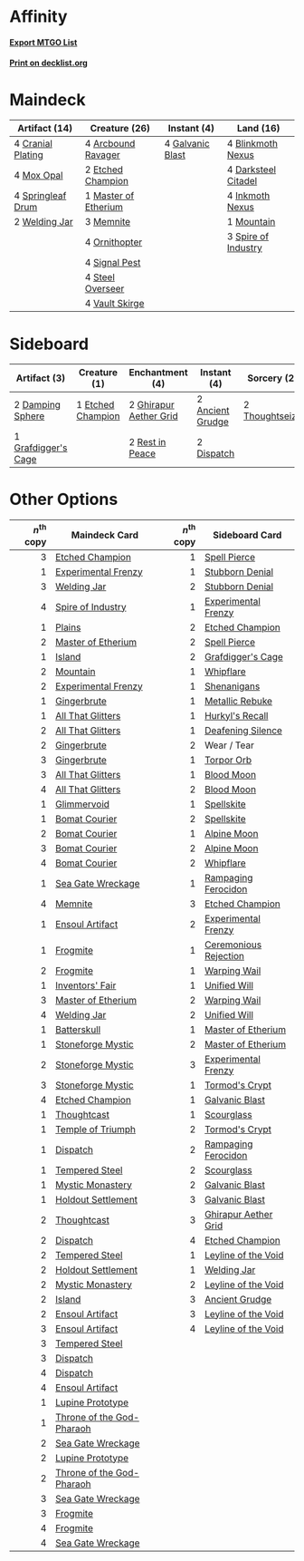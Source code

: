 # Affinity

#### [Export MTGO List](../collection/Affinity/Affinity.txt)
#### [Print on decklist.org](http://decklist.org/?deckmain=4%09Arcbound%20Ravager%0A4%09Blinkmoth%20Nexus%0A4%09Cranial%20Plating%0A4%09Darksteel%20Citadel%0A2%09Etched%20Champion%0A4%09Galvanic%20Blast%0A4%09Inkmoth%20Nexus%0A1%09Master%20of%20Etherium%0A3%09Memnite%0A1%09Mountain%0A4%09Mox%20Opal%0A4%09Ornithopter%0A4%09Signal%20Pest%0A3%09Spire%20of%20Industry%0A4%09Springleaf%20Drum%0A4%09Steel%20Overseer%0A4%09Vault%20Skirge%0A2%09Welding%20Jar&deckside=2%09Ancient%20Grudge%0A2%09Damping%20Sphere%0A2%09Dispatch%0A1%09Etched%20Champion%0A2%09Ghirapur%20Aether%20Grid%0A1%09Grafdigger's%20Cage%0A2%09Rest%20in%20Peace%0A2%09Thoughtseize%0A1%09Wear%20/%20Tear)
# Maindeck

|                                       Artifact (14)                                        |                                         Creature (26)                                         |                                        Instant (4)                                        |                                          Land (16)                                           |
|--------------------------------------------------------------------------------------------|-----------------------------------------------------------------------------------------------|-------------------------------------------------------------------------------------------|----------------------------------------------------------------------------------------------|
|4 [Cranial Plating](http://gatherer.wizards.com/Pages/Card/Details.aspx?multiverseid=51184) |4 [Arcbound Ravager](http://gatherer.wizards.com/Pages/Card/Details.aspx?multiverseid=50943)   |4 [Galvanic Blast](http://gatherer.wizards.com/Pages/Card/Details.aspx?multiverseid=442781)|4 [Blinkmoth Nexus](http://gatherer.wizards.com/Pages/Card/Details.aspx?multiverseid=39439)   |
|4 [Mox Opal](http://gatherer.wizards.com/Pages/Card/Details.aspx?multiverseid=397719)       |2 [Etched Champion](http://gatherer.wizards.com/Pages/Card/Details.aspx?multiverseid=397710)   |                                                                                           |4 [Darksteel Citadel](http://gatherer.wizards.com/Pages/Card/Details.aspx?multiverseid=389479)|
|4 [Springleaf Drum](http://gatherer.wizards.com/Pages/Card/Details.aspx?multiverseid=378534)|1 [Master of Etherium](http://gatherer.wizards.com/Pages/Card/Details.aspx?multiverseid=175114)|                                                                                           |4 [Inkmoth Nexus](http://gatherer.wizards.com/Pages/Card/Details.aspx?multiverseid=213731)    |
|2 [Welding Jar](http://gatherer.wizards.com/Pages/Card/Details.aspx?multiverseid=48328)     |3 [Memnite](http://gatherer.wizards.com/Pages/Card/Details.aspx?multiverseid=194078)           |                                                                                           |1 [Mountain](http://gatherer.wizards.com/Pages/Card/Details.aspx?multiverseid=439859)         |
|                                                                                            |4 [Ornithopter](http://gatherer.wizards.com/Pages/Card/Details.aspx?multiverseid=129665)       |                                                                                           |3 [Spire of Industry](http://gatherer.wizards.com/Pages/Card/Details.aspx?multiverseid=423851)|
|                                                                                            |4 [Signal Pest](http://gatherer.wizards.com/Pages/Card/Details.aspx?multiverseid=213773)       |                                                                                           |                                                                                              |
|                                                                                            |4 [Steel Overseer](http://gatherer.wizards.com/Pages/Card/Details.aspx?multiverseid=222714)    |                                                                                           |                                                                                              |
|                                                                                            |4 [Vault Skirge](http://gatherer.wizards.com/Pages/Card/Details.aspx?multiverseid=217984)      |                                                                                           |                                                                                              |


# Sideboard

|                                         Artifact (3)                                         |                                        Creature (1)                                        |                                         Enchantment (4)                                         |                                        Instant (4)                                        |                                       Sorcery (2)                                       | Unknown (1) |
|----------------------------------------------------------------------------------------------|--------------------------------------------------------------------------------------------|-------------------------------------------------------------------------------------------------|-------------------------------------------------------------------------------------------|-----------------------------------------------------------------------------------------|-------------|
|2 [Damping Sphere](http://gatherer.wizards.com/Pages/Card/Details.aspx?multiverseid=443101)   |1 [Etched Champion](http://gatherer.wizards.com/Pages/Card/Details.aspx?multiverseid=397710)|2 [Ghirapur Aether Grid](http://gatherer.wizards.com/Pages/Card/Details.aspx?multiverseid=398517)|2 [Ancient Grudge](http://gatherer.wizards.com/Pages/Card/Details.aspx?multiverseid=235600)|2 [Thoughtseize](http://gatherer.wizards.com/Pages/Card/Details.aspx?multiverseid=438676)|1 Wear / Tear|
|1 [Grafdigger's Cage](http://gatherer.wizards.com/Pages/Card/Details.aspx?multiverseid=278452)|                                                                                            |2 [Rest in Peace](http://gatherer.wizards.com/Pages/Card/Details.aspx?multiverseid=442021)       |2 [Dispatch](http://gatherer.wizards.com/Pages/Card/Details.aspx?multiverseid=397781)      |                                                                                         |             |


# Other Options

|*n*<sup>th</sup> copy|                                           Maindeck Card                                            |*n*<sup>th</sup> copy|                                         Sideboard Card                                         |
|--------------------:|----------------------------------------------------------------------------------------------------|--------------------:|------------------------------------------------------------------------------------------------|
|                    3|[Etched Champion](http://gatherer.wizards.com/Pages/Card/Details.aspx?multiverseid=397710)          |                    1|[Spell Pierce](http://gatherer.wizards.com/Pages/Card/Details.aspx?multiverseid=425876)         |
|                    1|[Experimental Frenzy](http://gatherer.wizards.com/Pages/Card/Details.aspx?multiverseid=452849)      |                    1|[Stubborn Denial](http://gatherer.wizards.com/Pages/Card/Details.aspx?multiverseid=386673)      |
|                    3|[Welding Jar](http://gatherer.wizards.com/Pages/Card/Details.aspx?multiverseid=48328)               |                    2|[Stubborn Denial](http://gatherer.wizards.com/Pages/Card/Details.aspx?multiverseid=386673)      |
|                    4|[Spire of Industry](http://gatherer.wizards.com/Pages/Card/Details.aspx?multiverseid=423851)        |                    1|[Experimental Frenzy](http://gatherer.wizards.com/Pages/Card/Details.aspx?multiverseid=452849)  |
|                    1|[Plains](http://gatherer.wizards.com/Pages/Card/Details.aspx?multiverseid=439856)                   |                    2|[Etched Champion](http://gatherer.wizards.com/Pages/Card/Details.aspx?multiverseid=397710)      |
|                    2|[Master of Etherium](http://gatherer.wizards.com/Pages/Card/Details.aspx?multiverseid=175114)       |                    2|[Spell Pierce](http://gatherer.wizards.com/Pages/Card/Details.aspx?multiverseid=425876)         |
|                    1|[Island](http://gatherer.wizards.com/Pages/Card/Details.aspx?multiverseid=439857)                   |                    2|[Grafdigger's Cage](http://gatherer.wizards.com/Pages/Card/Details.aspx?multiverseid=278452)    |
|                    2|[Mountain](http://gatherer.wizards.com/Pages/Card/Details.aspx?multiverseid=439859)                 |                    1|[Whipflare](http://gatherer.wizards.com/Pages/Card/Details.aspx?multiverseid=389744)            |
|                    2|[Experimental Frenzy](http://gatherer.wizards.com/Pages/Card/Details.aspx?multiverseid=452849)      |                    1|[Shenanigans](http://gatherer.wizards.com/Pages/Card/Details.aspx?multiverseid=464095)          |
|                    1|[Gingerbrute](http://gatherer.wizards.com/Pages/Card/Details.aspx?multiverseid=473181)              |                    1|[Metallic Rebuke](http://gatherer.wizards.com/Pages/Card/Details.aspx?multiverseid=423706)      |
|                    1|[All That Glitters](http://gatherer.wizards.com/Pages/Card/Details.aspx?multiverseid=472964)        |                    1|[Hurkyl's Recall](http://gatherer.wizards.com/Pages/Card/Details.aspx?multiverseid=135260)      |
|                    2|[All That Glitters](http://gatherer.wizards.com/Pages/Card/Details.aspx?multiverseid=472964)        |                    1|[Deafening Silence](http://gatherer.wizards.com/Pages/Card/Details.aspx?multiverseid=472972)    |
|                    2|[Gingerbrute](http://gatherer.wizards.com/Pages/Card/Details.aspx?multiverseid=473181)              |                    2|Wear / Tear                                                                                     |
|                    3|[Gingerbrute](http://gatherer.wizards.com/Pages/Card/Details.aspx?multiverseid=473181)              |                    1|[Torpor Orb](http://gatherer.wizards.com/Pages/Card/Details.aspx?multiverseid=233069)           |
|                    3|[All That Glitters](http://gatherer.wizards.com/Pages/Card/Details.aspx?multiverseid=472964)        |                    1|[Blood Moon](http://gatherer.wizards.com/Pages/Card/Details.aspx?multiverseid=45386)            |
|                    4|[All That Glitters](http://gatherer.wizards.com/Pages/Card/Details.aspx?multiverseid=472964)        |                    2|[Blood Moon](http://gatherer.wizards.com/Pages/Card/Details.aspx?multiverseid=45386)            |
|                    1|[Glimmervoid](http://gatherer.wizards.com/Pages/Card/Details.aspx?multiverseid=370425)              |                    1|[Spellskite](http://gatherer.wizards.com/Pages/Card/Details.aspx?multiverseid=397743)           |
|                    1|[Bomat Courier](http://gatherer.wizards.com/Pages/Card/Details.aspx?multiverseid=417772)            |                    2|[Spellskite](http://gatherer.wizards.com/Pages/Card/Details.aspx?multiverseid=397743)           |
|                    2|[Bomat Courier](http://gatherer.wizards.com/Pages/Card/Details.aspx?multiverseid=417772)            |                    1|[Alpine Moon](http://gatherer.wizards.com/Pages/Card/Details.aspx?multiverseid=447264)          |
|                    3|[Bomat Courier](http://gatherer.wizards.com/Pages/Card/Details.aspx?multiverseid=417772)            |                    2|[Alpine Moon](http://gatherer.wizards.com/Pages/Card/Details.aspx?multiverseid=447264)          |
|                    4|[Bomat Courier](http://gatherer.wizards.com/Pages/Card/Details.aspx?multiverseid=417772)            |                    2|[Whipflare](http://gatherer.wizards.com/Pages/Card/Details.aspx?multiverseid=389744)            |
|                    1|[Sea Gate Wreckage](http://gatherer.wizards.com/Pages/Card/Details.aspx?multiverseid=407687)        |                    1|[Rampaging Ferocidon](http://gatherer.wizards.com/Pages/Card/Details.aspx?multiverseid=435308)  |
|                    4|[Memnite](http://gatherer.wizards.com/Pages/Card/Details.aspx?multiverseid=194078)                  |                    3|[Etched Champion](http://gatherer.wizards.com/Pages/Card/Details.aspx?multiverseid=397710)      |
|                    1|[Ensoul Artifact](http://gatherer.wizards.com/Pages/Card/Details.aspx?multiverseid=383232)          |                    2|[Experimental Frenzy](http://gatherer.wizards.com/Pages/Card/Details.aspx?multiverseid=452849)  |
|                    1|[Frogmite](http://gatherer.wizards.com/Pages/Card/Details.aspx?multiverseid=222856)                 |                    1|[Ceremonious Rejection](http://gatherer.wizards.com/Pages/Card/Details.aspx?multiverseid=417613)|
|                    2|[Frogmite](http://gatherer.wizards.com/Pages/Card/Details.aspx?multiverseid=222856)                 |                    1|[Warping Wail](http://gatherer.wizards.com/Pages/Card/Details.aspx?multiverseid=407522)         |
|                    1|[Inventors' Fair](http://gatherer.wizards.com/Pages/Card/Details.aspx?multiverseid=417820)          |                    1|[Unified Will](http://gatherer.wizards.com/Pages/Card/Details.aspx?multiverseid=193456)         |
|                    3|[Master of Etherium](http://gatherer.wizards.com/Pages/Card/Details.aspx?multiverseid=175114)       |                    2|[Warping Wail](http://gatherer.wizards.com/Pages/Card/Details.aspx?multiverseid=407522)         |
|                    4|[Welding Jar](http://gatherer.wizards.com/Pages/Card/Details.aspx?multiverseid=48328)               |                    2|[Unified Will](http://gatherer.wizards.com/Pages/Card/Details.aspx?multiverseid=193456)         |
|                    1|[Batterskull](http://gatherer.wizards.com/Pages/Card/Details.aspx?multiverseid=233055)              |                    1|[Master of Etherium](http://gatherer.wizards.com/Pages/Card/Details.aspx?multiverseid=175114)   |
|                    1|[Stoneforge Mystic](http://gatherer.wizards.com/Pages/Card/Details.aspx?multiverseid=198383)        |                    2|[Master of Etherium](http://gatherer.wizards.com/Pages/Card/Details.aspx?multiverseid=175114)   |
|                    2|[Stoneforge Mystic](http://gatherer.wizards.com/Pages/Card/Details.aspx?multiverseid=198383)        |                    3|[Experimental Frenzy](http://gatherer.wizards.com/Pages/Card/Details.aspx?multiverseid=452849)  |
|                    3|[Stoneforge Mystic](http://gatherer.wizards.com/Pages/Card/Details.aspx?multiverseid=198383)        |                    1|[Tormod's Crypt](http://gatherer.wizards.com/Pages/Card/Details.aspx?multiverseid=389723)       |
|                    4|[Etched Champion](http://gatherer.wizards.com/Pages/Card/Details.aspx?multiverseid=397710)          |                    1|[Galvanic Blast](http://gatherer.wizards.com/Pages/Card/Details.aspx?multiverseid=442781)       |
|                    1|[Thoughtcast](http://gatherer.wizards.com/Pages/Card/Details.aspx?multiverseid=222732)              |                    1|[Scourglass](http://gatherer.wizards.com/Pages/Card/Details.aspx?multiverseid=174853)           |
|                    1|[Temple of Triumph](http://gatherer.wizards.com/Pages/Card/Details.aspx?multiverseid=373560)        |                    2|[Tormod's Crypt](http://gatherer.wizards.com/Pages/Card/Details.aspx?multiverseid=389723)       |
|                    1|[Dispatch](http://gatherer.wizards.com/Pages/Card/Details.aspx?multiverseid=397781)                 |                    2|[Rampaging Ferocidon](http://gatherer.wizards.com/Pages/Card/Details.aspx?multiverseid=435308)  |
|                    1|[Tempered Steel](http://gatherer.wizards.com/Pages/Card/Details.aspx?multiverseid=194391)           |                    2|[Scourglass](http://gatherer.wizards.com/Pages/Card/Details.aspx?multiverseid=174853)           |
|                    1|[Mystic Monastery](http://gatherer.wizards.com/Pages/Card/Details.aspx?multiverseid=420927)         |                    2|[Galvanic Blast](http://gatherer.wizards.com/Pages/Card/Details.aspx?multiverseid=442781)       |
|                    1|[Holdout Settlement](http://gatherer.wizards.com/Pages/Card/Details.aspx?multiverseid=407682)       |                    3|[Galvanic Blast](http://gatherer.wizards.com/Pages/Card/Details.aspx?multiverseid=442781)       |
|                    2|[Thoughtcast](http://gatherer.wizards.com/Pages/Card/Details.aspx?multiverseid=222732)              |                    3|[Ghirapur Aether Grid](http://gatherer.wizards.com/Pages/Card/Details.aspx?multiverseid=398517) |
|                    2|[Dispatch](http://gatherer.wizards.com/Pages/Card/Details.aspx?multiverseid=397781)                 |                    4|[Etched Champion](http://gatherer.wizards.com/Pages/Card/Details.aspx?multiverseid=397710)      |
|                    2|[Tempered Steel](http://gatherer.wizards.com/Pages/Card/Details.aspx?multiverseid=194391)           |                    1|[Leyline of the Void](http://gatherer.wizards.com/Pages/Card/Details.aspx?multiverseid=107682)  |
|                    2|[Holdout Settlement](http://gatherer.wizards.com/Pages/Card/Details.aspx?multiverseid=407682)       |                    1|[Welding Jar](http://gatherer.wizards.com/Pages/Card/Details.aspx?multiverseid=48328)           |
|                    2|[Mystic Monastery](http://gatherer.wizards.com/Pages/Card/Details.aspx?multiverseid=420927)         |                    2|[Leyline of the Void](http://gatherer.wizards.com/Pages/Card/Details.aspx?multiverseid=107682)  |
|                    2|[Island](http://gatherer.wizards.com/Pages/Card/Details.aspx?multiverseid=439857)                   |                    3|[Ancient Grudge](http://gatherer.wizards.com/Pages/Card/Details.aspx?multiverseid=235600)       |
|                    2|[Ensoul Artifact](http://gatherer.wizards.com/Pages/Card/Details.aspx?multiverseid=383232)          |                    3|[Leyline of the Void](http://gatherer.wizards.com/Pages/Card/Details.aspx?multiverseid=107682)  |
|                    3|[Ensoul Artifact](http://gatherer.wizards.com/Pages/Card/Details.aspx?multiverseid=383232)          |                    4|[Leyline of the Void](http://gatherer.wizards.com/Pages/Card/Details.aspx?multiverseid=107682)  |
|                    3|[Tempered Steel](http://gatherer.wizards.com/Pages/Card/Details.aspx?multiverseid=194391)           |                     |                                                                                                |
|                    3|[Dispatch](http://gatherer.wizards.com/Pages/Card/Details.aspx?multiverseid=397781)                 |                     |                                                                                                |
|                    4|[Dispatch](http://gatherer.wizards.com/Pages/Card/Details.aspx?multiverseid=397781)                 |                     |                                                                                                |
|                    4|[Ensoul Artifact](http://gatherer.wizards.com/Pages/Card/Details.aspx?multiverseid=383232)          |                     |                                                                                                |
|                    1|[Lupine Prototype](http://gatherer.wizards.com/Pages/Card/Details.aspx?multiverseid=414504)         |                     |                                                                                                |
|                    1|[Throne of the God-Pharaoh](http://gatherer.wizards.com/Pages/Card/Details.aspx?multiverseid=426939)|                     |                                                                                                |
|                    2|[Sea Gate Wreckage](http://gatherer.wizards.com/Pages/Card/Details.aspx?multiverseid=407687)        |                     |                                                                                                |
|                    2|[Lupine Prototype](http://gatherer.wizards.com/Pages/Card/Details.aspx?multiverseid=414504)         |                     |                                                                                                |
|                    2|[Throne of the God-Pharaoh](http://gatherer.wizards.com/Pages/Card/Details.aspx?multiverseid=426939)|                     |                                                                                                |
|                    3|[Sea Gate Wreckage](http://gatherer.wizards.com/Pages/Card/Details.aspx?multiverseid=407687)        |                     |                                                                                                |
|                    3|[Frogmite](http://gatherer.wizards.com/Pages/Card/Details.aspx?multiverseid=222856)                 |                     |                                                                                                |
|                    4|[Frogmite](http://gatherer.wizards.com/Pages/Card/Details.aspx?multiverseid=222856)                 |                     |                                                                                                |
|                    4|[Sea Gate Wreckage](http://gatherer.wizards.com/Pages/Card/Details.aspx?multiverseid=407687)        |                     |                                                                                                |

